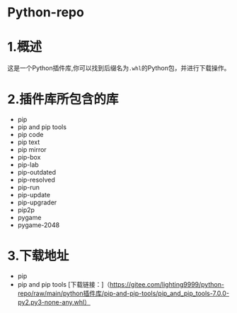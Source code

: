 ﻿# Python-repo
# 1.概述
这是一个Python插件库,你可以找到后缀名为`.whl`的Python包，并进行下载操作。
# 2.插件库所包含的库
- pip
- pip and pip tools
- pip code
- pip text
- pip mirror
- pip-box
- pip-lab
- pip-outdated
- pip-resolved
- pip-run
- pip-update
- pip-upgrader
- pip2p
- pygame
- pygame-2048

# 3.下载地址
- pip
- pip and pip tools [下载链接：]（https://gitee.com/lighting9999/python-repo/raw/main/python插件库/pip-and-pip-tools/pip_and_pip_tools-7.0.0-py2.py3-none-any.whl）
